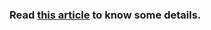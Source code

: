 ### Read **[this article](https://www.linkedin.com/pulse/mobile-app-look-alike-menu-sliding-submenu-easier-than-tanim-mahbub-xcudc/)** to know some details.